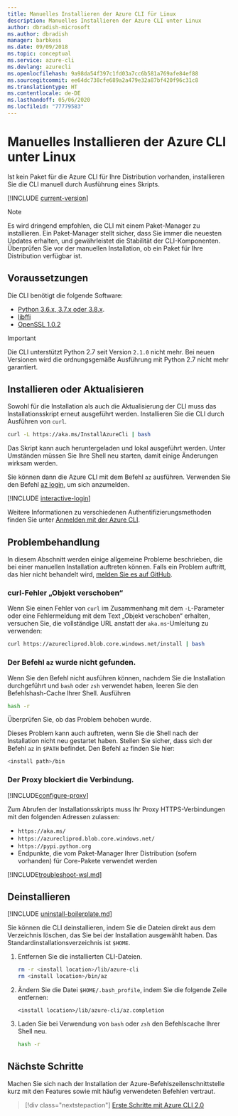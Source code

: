 ```yaml
---
title: Manuelles Installieren der Azure CLI für Linux
description: Manuelles Installieren der Azure CLI unter Linux
author: dbradish-microsoft
ms.author: dbradish
manager: barbkess
ms.date: 09/09/2018
ms.topic: conceptual
ms.service: azure-cli
ms.devlang: azurecli
ms.openlocfilehash: 9a98da54f397c1fd03a7cc6b581a769afe84ef88
ms.sourcegitcommit: ee64dc738cfe689a2a479e32a87bf420f96c31c8
ms.translationtype: HT
ms.contentlocale: de-DE
ms.lasthandoff: 05/06/2020
ms.locfileid: "77779583"
---
```

# <a name="install-azure-cli-on-linux-manually"></a>Manuelles Installieren der Azure CLI unter Linux

Ist kein Paket für die Azure CLI für Ihre Distribution vorhanden, installieren Sie die CLI manuell durch Ausführung eines Skripts.

[!INCLUDE [current-version](includes/current-version.md)]

> [!NOTE]
> Es wird dringend empfohlen, die CLI mit einem Paket-Manager zu installieren. Ein Paket-Manager stellt sicher, dass Sie immer die neuesten Updates erhalten, und gewährleistet die Stabilität der CLI-Komponenten. Überprüfen Sie vor der manuellen Installation, ob ein Paket für Ihre Distribution verfügbar ist.

## <a name="prerequisites"></a>Voraussetzungen

Die CLI benötigt die folgende Software:

* [Python 3.6.x, 3.7.x oder 3.8.x](https://www.python.org/downloads/). 
* [libffi](https://sourceware.org/libffi/)
* [OpenSSL 1.0.2](https://www.openssl.org/source/)

> [!IMPORTANT]
>
> Die CLI unterstützt Python 2.7 seit Version `2.1.0` nicht mehr. Bei neuen Versionen wird die ordnungsgemäße Ausführung mit Python 2.7 nicht mehr garantiert.

## <a name="install-or-update"></a>Installieren oder Aktualisieren

Sowohl für die Installation als auch die Aktualisierung der CLI muss das Installationsskript erneut ausgeführt werden. Installieren Sie die CLI durch Ausführen von `curl`.

```bash
curl -L https://aka.ms/InstallAzureCli | bash
```

Das Skript kann auch heruntergeladen und lokal ausgeführt werden. Unter Umständen müssen Sie Ihre Shell neu starten, damit einige Änderungen wirksam werden.

Sie können dann die Azure CLI mit dem Befehl `az` ausführen. Verwenden Sie den Befehl [az login](/cli/azure/reference-index#az-login), um sich anzumelden.

[!INCLUDE [interactive-login](includes/interactive-login.md)]

Weitere Informationen zu verschiedenen Authentifizierungsmethoden finden Sie unter [Anmelden mit der Azure CLI](authenticate-azure-cli.md).

## <a name="troubleshooting"></a>Problembehandlung

In diesem Abschnitt werden einige allgemeine Probleme beschrieben, die bei einer manuellen Installation auftreten können. Falls ein Problem auftritt, das hier nicht behandelt wird, [melden Sie es auf GitHub](https://github.com/Azure/azure-cli/issues).

### <a name="curl-object-moved-error"></a>curl-Fehler „Objekt verschoben“

Wenn Sie einen Fehler von `curl` im Zusammenhang mit dem `-L`-Parameter oder eine Fehlermeldung mit dem Text „Objekt verschoben“ erhalten, versuchen Sie, die vollständige URL anstatt der `aka.ms`-Umleitung zu verwenden:

```bash
curl https://azurecliprod.blob.core.windows.net/install | bash
```

### <a name="az-command-not-found"></a>Der Befehl `az` wurde nicht gefunden.

Wenn Sie den Befehl nicht ausführen können, nachdem Sie die Installation durchgeführt und `bash` oder `zsh` verwendet haben, leeren Sie den Befehlshash-Cache Ihrer Shell. Ausführen

```bash
hash -r
```

Überprüfen Sie, ob das Problem behoben wurde.

Dieses Problem kann auch auftreten, wenn Sie die Shell nach der Installation nicht neu gestartet haben. Stellen Sie sicher, dass sich der Befehl `az` in `$PATH` befindet. Den Befehl `az` finden Sie hier:

```bash
<install path>/bin
```

### <a name="proxy-blocks-connection"></a>Der Proxy blockiert die Verbindung.

[!INCLUDE[configure-proxy](includes/configure-proxy.md)]

Zum Abrufen der Installationsskripts muss Ihr Proxy HTTPS-Verbindungen mit den folgenden Adressen zulassen:

* `https://aka.ms/`
* `https://azurecliprod.blob.core.windows.net/`
* `https://pypi.python.org`
* Endpunkte, die vom Paket-Manager Ihrer Distribution (sofern vorhanden) für Core-Pakete verwendet werden

[!INCLUDE[troubleshoot-wsl.md](includes/troubleshoot-wsl.md)]

## <a name="uninstall"></a>Deinstallieren

[!INCLUDE [uninstall-boilerplate.md](includes/uninstall-boilerplate.md)]

Sie können die CLI deinstallieren, indem Sie die Dateien direkt aus dem Verzeichnis löschen, das Sie bei der Installation ausgewählt haben. Das Standardinstallationsverzeichnis ist `$HOME`.

1. Entfernen Sie die installierten CLI-Dateien.

   ```bash
   rm -r <install location>/lib/azure-cli
   rm <install location>/bin/az
   ```

2. Ändern Sie die Datei `$HOME/.bash_profile`, indem Sie die folgende Zeile entfernen:

   ```text
   <install location>/lib/azure-cli/az.completion
   ```

3. Laden Sie bei Verwendung von `bash` oder `zsh` den Befehlscache Ihrer Shell neu.

   ```bash
   hash -r
   ```

## <a name="next-steps"></a>Nächste Schritte

Machen Sie sich nach der Installation der Azure-Befehlszeilenschnittstelle kurz mit den Features sowie mit häufig verwendeten Befehlen vertraut.

> [!div class="nextstepaction"]
> [Erste Schritte mit Azure CLI 2.0](get-started-with-azure-cli.md)
